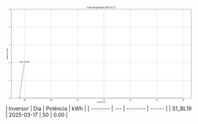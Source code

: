 ![My Image](17_03_2025-S1_BL19.png)
| Inversor | Dia | Potência | kWh    |
| -------- | --- | -------- | ------ |
| S1_BL19       | 2025-03-17  | 50       | 0.00 |